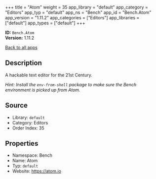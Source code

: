 ﻿+++
title = "Atom"
weight = 35
app_library = "default"
app_category = "Editors"
app_typ = "default"
app_ns = "Bench"
app_id = "Bench.Atom"
app_version = "1.11.2"
app_categories = ["Editors"]
app_libraries = ["default"]
app_types = ["default"]
+++

**ID:** `Bench.Atom`  
**Version:** 1.11.2  
<!--more-->

[Back to all apps](/apps/)

## Description
A hackable text editor for the 21st Century.

_Hint: Install the `env-from-shell` package to make sure the Bench environment
is picked up from Atom._

## Source

* Library: `default`
* Category: Editors
* Order Index: 35

## Properties

* Namespace: Bench
* Name: Atom
* Typ: `default`
* Website: <https://atom.io>

